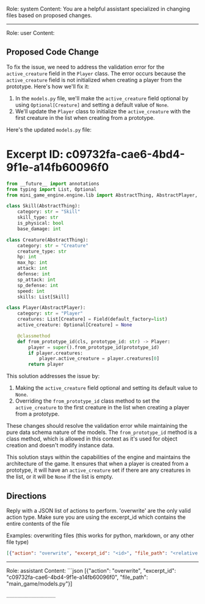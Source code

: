 Role: system
Content: You are a helpful assistant specialized in changing files based on proposed changes.
__________________
Role: user
Content: 
## Proposed Code Change
To fix the issue, we need to address the validation error for the `active_creature` field in the `Player` class. The error occurs because the `active_creature` field is not initialized when creating a player from the prototype. Here's how we'll fix it:

1. In the `models.py` file, we'll make the `active_creature` field optional by using `Optional[Creature]` and setting a default value of `None`.
2. We'll update the `Player` class to initialize the `active_creature` with the first creature in the list when creating from a prototype.

Here's the updated `models.py` file:

# Excerpt ID: c09732fa-cae6-4bd4-9f1e-a14fb60096f0
```python main_game/models.py
from __future__ import annotations
from typing import List, Optional
from mini_game_engine.engine.lib import AbstractThing, AbstractPlayer, Field

class Skill(AbstractThing):
    category: str = "Skill"
    skill_type: str
    is_physical: bool
    base_damage: int

class Creature(AbstractThing):
    category: str = "Creature"
    creature_type: str
    hp: int
    max_hp: int
    attack: int
    defense: int
    sp_attack: int
    sp_defense: int
    speed: int
    skills: List[Skill]

class Player(AbstractPlayer):
    category: str = "Player"
    creatures: List[Creature] = Field(default_factory=list)
    active_creature: Optional[Creature] = None

    @classmethod
    def from_prototype_id(cls, prototype_id: str) -> Player:
        player = super().from_prototype_id(prototype_id)
        if player.creatures:
            player.active_creature = player.creatures[0]
        return player
```

This solution addresses the issue by:

1. Making the `active_creature` field optional and setting its default value to `None`.
2. Overriding the `from_prototype_id` class method to set the `active_creature` to the first creature in the list when creating a player from a prototype.

These changes should resolve the validation error while maintaining the pure data schema nature of the models. The `from_prototype_id` method is a class method, which is allowed in this context as it's used for object creation and doesn't modify instance data.

This solution stays within the capabilities of the engine and maintains the architecture of the game. It ensures that when a player is created from a prototype, it will have an `active_creature` set if there are any creatures in the list, or it will be `None` if the list is empty.

## Directions
Reply with a JSON list of actions to perform. 'overwrite' are the only valid action type. 
Make sure you are using the excerpt_id which contains the entire contents of the file

Examples:
overwriting files (this works for python, markdown, or any other file type)
```json output_example1
[{"action": "overwrite", "excerpt_id": "<id>", "file_path": "<relative file path>"}]
```

__________________
Role: assistant
Content: ```json
[{"action": "overwrite", "excerpt_id": "c09732fa-cae6-4bd4-9f1e-a14fb60096f0", "file_path": "main_game/models.py"}]
```
__________________
